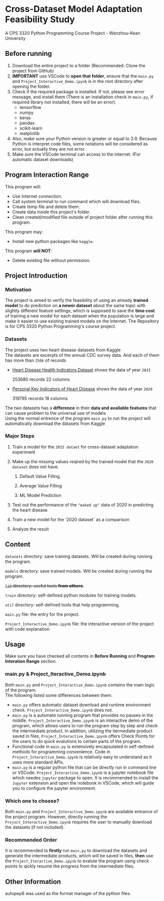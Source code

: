 # Cross-Dataset Model Adaptation Feasibility Study

A CPS 3320 Python Programming Course Project - Wenzhou-Kean University

## Before running

1. Download the entire project to a folder (Recommended: Clone the project from GitHub)
2. **IMPORTANT** use VSCode to **open that folder**,
   ensure that the `main.py` and `Project_Interactive_Demo.ipynb` is in the root directory after
   opening the folder.
3. Check if the required package is installed.
   If not, please see error message, and install them
   (There is an installation check in `main.py`, if required library not installed, there will be an error).
   * tensorflow
   * numpy
   * keras
   * pandas
   * scikit-learn
   * matplotlib
4. Also, make sure your Python version is greater or equal to 3.9.
   Because Python is interpret code files, some notations will be considered as error,
   but actually they are not error.
5. Make sure the VSCode terminal can access to the internet. (For automatic dataset downloads)

## Program Interaction Range

This program will:

* Use Internet connection.
* Call system terminal to run command which will download files.
* Create temp file and delete them.
* Create data inside this project's folder.
* Clean created/modified file outside of project folder after running this program.

This program may:

* Install new python packages like `kaggle`.


This program **will NOT**:

* Delete existing file without permission.

## Project Introduction

### Motivation
The project is aimed to verify the feasibility of using an already **trained model** to do prediction on **a newer dataset** about the same topic with slightly different feature settings, which is supposed to save the **time cost** of training a new model for each dataset when the population is large and make it easier to use existing trained models on the Internet.
The Repository is for CPS 3320 Python Programming's course project.  

<!-- 
### Main Idea
The aim of the project is: train a model with dataset `A`,
and let this model be able to predict dataset `B`, which is similar to `A`.

First, the dataset `B` will be proceed to match the column in `A`.
For missing data in `B`, we will fill it.

The main value of filling data will be:
**average**, **mode** (number happens most), **abnormal value** (like `-1`),
**outlier** (too small or too big value), **NaN** (in different libraies). -->

### Datasets
The project uses two heart disease datasets from Kaggle  
The datasets are excerpts of the annual CDC survey data. And each of them has more than `250k` of records
- [Heart Disease Health Indicators Dataset](https://www.kaggle.com/datasets/alexteboul/heart-disease-health-indicators-dataset) shows the data of year `2015`
    
    253680 records   22 columns

- [Personal Key Indicators of Heart Disease](https://www.kaggle.com/datasets/kamilpytlak/personal-key-indicators-of-heart-disease) shows the data of year `2020`
    
    319795 records   18 columns
    
The two datasets has a **difference** in their **data and available features** that can cause problem to the universal use of models  
Using the normal entrence of the program `main.py` to run the project will automatically download the datasets from Kaggle

### Major Steps
1. Train a model for the `2015 dataet` for cross-dataset adaptation experiment  
   
2. Make up the missing values reqired by the trained model that the `2020 dataset` does not have.  
   
   1. Default Value Filling  
   
   2. Average Value Filling  
   
   3. ML Model Prediction  
   
3. Test out the performance of the `"maked up"` data of 2020 in predicting the heart disease  

4. Train a new model for the '2020 dataset` as a comparison  

5. Analyze the result  

## Content

`datasets` directory: save training datasets. Will be created during running the program.

`models` directory: save trained models. Will be created during running the program.

~~`lib` directory: useful tools **from others**.~~

`train` directory: self-defined python modules for training models.

`util` directory: self-defined tools that help programming.

`main.py` file: the entry for the project.

`Project_Interactive_Demo.ipynb` file: the interactive version of the project with code explanation

## Usage
Make sure you have checked all contents in **Before Running** and **Program Interation Range** section.  
### main.py & Project_Iteractive_Demo.ipynb
Both `main.py` and `Project_Interactive_Demo.ipynb` contains the main logic of the program.  
The following listed some differences between them:  
* `main.py` offers automatic dataset download and runtime environment check. `Project_Interactive_Demo.ipynb` does not.
* `main.py` is a automate running program that provides no pauses in the middle. `Project_Interactive_Demo.ipynb` is an interactive demo of the program, which allows users to run the program step by step and check the intermediate product. In addition, utilizing the itermediate product saved in files, `Project_Interactive_Demo.ipynb` offers Check Points for the users to do quick evalutions to certain parts of the program.
* Functional code in `main.py` is extensively encapsulated in self-defined methods for programming convenience. Code in `Project_Interactive_Demo.ipynb` is relatively easy to understand as it uses more standard APIs. 
* `main.py` is a regular python file that can be directly run in command line or VSCode. `Project_Interactive_Demo.ipynb` is a jupyter notebook file which needes `jupyter` package to open. It is recommended to install the `Jupyter` extension and open the notebook in VSCode, which will guide you to configure the jupyter environment.
### Which one to choose?  
Both `main.py` and `Project_Interactive_Demo.ipynb` are available entrance of the project program. However, directly running the `Project_Interactive_Demo.ipynb` requires the user to manually download the datasets (if not included).
### Recommended Order
It is recommended to **firstly** run `main.py` to download the datasets and generate the intermediate products, which will be saved in files, **then** use the `Project_Iteractive_Demo.ipynb` to evalute the program using check points to qickly resume the progress from the intermediate files.

## Other Information

autopep8 was used as the format manager of the python files.

